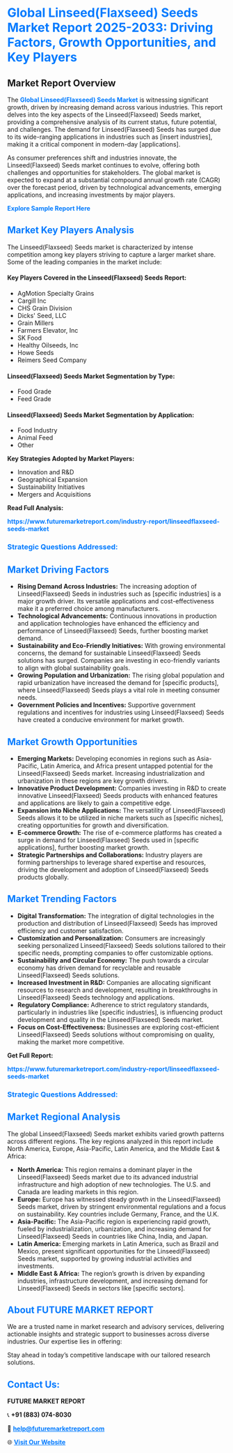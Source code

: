 <h1 style="color: #007BFF;">Global Linseed(Flaxseed) Seeds Market Report 2025-2033: Driving Factors, Growth Opportunities, and Key Players</h1>

<section id="overview">
<h2>Market Report Overview</h2>
<p>The <a href="https://www.futuremarketreport.com/industry-report/linseedflaxseed-seeds-market" style="color: #007BFF; text-decoration: none;"><strong>Global Linseed(Flaxseed) Seeds Market</strong></a> is witnessing significant growth, driven by increasing demand across various industries. This report delves into the key aspects of the Linseed(Flaxseed) Seeds market, providing a comprehensive analysis of its current status, future potential, and challenges. The demand for Linseed(Flaxseed) Seeds has surged due to its wide-ranging applications in industries such as [insert industries], making it a critical component in modern-day [applications].</p>
<p>As consumer preferences shift and industries innovate, the Linseed(Flaxseed) Seeds market continues to evolve, offering both challenges and opportunities for stakeholders. The global market is expected to expand at a substantial compound annual growth rate (CAGR) over the forecast period, driven by technological advancements, emerging applications, and increasing investments by major players.</p>
</section>

<section id="overview">
<p><a href="https://www.futuremarketreport.com/request-sample/reportId=92904" style="color: #007BFF; text-decoration: none;"><strong>Explore Sample Report Here</strong></a></p>
</section>

<section id="key-players">
<h2 style="color: #007BFF;">Market Key Players Analysis</h2>
<p>The Linseed(Flaxseed) Seeds market is characterized by intense competition among key players striving to capture a larger market share. Some of the leading companies in the market include:</p>
<h4>Key Players Covered in the Linseed(Flaxseed) Seeds Report:</h4>
<ul><li>AgMotion Specialty Grains</li><li>Cargill Inc</li><li>CHS Grain Division</li><li>Dicks&#039; Seed, LLC</li><li>Grain Millers</li><li>Farmers Elevator, Inc</li><li>SK Food</li><li>Healthy Oilseeds, Inc</li><li>Howe Seeds</li><li>Reimers Seed Company</li></ul>
<h4>Linseed(Flaxseed) Seeds Market Segmentation by Type:</h4>
<ul><li>Food Grade</li><li>Feed Grade</li></ul>

<h4>Linseed(Flaxseed) Seeds Market Segmentation by Application:</h4>
<ul><li>Food Industry</li><li>Animal Feed</li><li>Other</li></ul>
<p><strong>Key Strategies Adopted by Market Players:</strong></p>
<ul>
<li>Innovation and R&D</li>
<li>Geographical Expansion</li>
<li>Sustainability Initiatives</li>
<li>Mergers and Acquisitions</li>
</ul>
</section>

<section>
<p><strong>Read Full Analysis: </strong></p><a href="https://www.futuremarketreport.com/industry-report/linseedflaxseed-seeds-market" style="color: #007BFF; text-decoration: none;"><strong>https://www.futuremarketreport.com/industry-report/linseedflaxseed-seeds-market</strong></a>
<h3 style="color: #007BFF;">Strategic Questions Addressed:</h3>
</section>

<section id="driving-factors">
<h2 style="color: #007BFF;">Market Driving Factors</h2>
<ul>
<li><strong>Rising Demand Across Industries:</strong> The increasing adoption of Linseed(Flaxseed) Seeds in industries such as [specific industries] is a major growth driver. Its versatile applications and cost-effectiveness make it a preferred choice among manufacturers.</li>
<li><strong>Technological Advancements:</strong> Continuous innovations in production and application technologies have enhanced the efficiency and performance of Linseed(Flaxseed) Seeds, further boosting market demand.</li>
<li><strong>Sustainability and Eco-Friendly Initiatives:</strong> With growing environmental concerns, the demand for sustainable Linseed(Flaxseed) Seeds solutions has surged. Companies are investing in eco-friendly variants to align with global sustainability goals.</li>
<li><strong>Growing Population and Urbanization:</strong> The rising global population and rapid urbanization have increased the demand for [specific products], where Linseed(Flaxseed) Seeds plays a vital role in meeting consumer needs.</li>
<li><strong>Government Policies and Incentives:</strong> Supportive government regulations and incentives for industries using Linseed(Flaxseed) Seeds have created a conducive environment for market growth.</li>
</ul>
</section>

<section id="growth-opportunities">
<h2 style="color: #007BFF;">Market Growth Opportunities</h2>
<ul>
<li><strong>Emerging Markets:</strong> Developing economies in regions such as Asia-Pacific, Latin America, and Africa present untapped potential for the Linseed(Flaxseed) Seeds market. Increasing industrialization and urbanization in these regions are key growth drivers.</li>
<li><strong>Innovative Product Development:</strong> Companies investing in R&D to create innovative Linseed(Flaxseed) Seeds products with enhanced features and applications are likely to gain a competitive edge.</li>
<li><strong>Expansion into Niche Applications:</strong> The versatility of Linseed(Flaxseed) Seeds allows it to be utilized in niche markets such as [specific niches], creating opportunities for growth and diversification.</li>
<li><strong>E-commerce Growth:</strong> The rise of e-commerce platforms has created a surge in demand for Linseed(Flaxseed) Seeds used in [specific applications], further boosting market growth.</li>
<li><strong>Strategic Partnerships and Collaborations:</strong> Industry players are forming partnerships to leverage shared expertise and resources, driving the development and adoption of Linseed(Flaxseed) Seeds products globally.</li>
</ul>
</section>

<section id="trending-factors">
<h2 style="color: #007BFF;">Market Trending Factors</h2>
<ul>
<li><strong>Digital Transformation:</strong> The integration of digital technologies in the production and distribution of Linseed(Flaxseed) Seeds has improved efficiency and customer satisfaction.</li>
<li><strong>Customization and Personalization:</strong> Consumers are increasingly seeking personalized Linseed(Flaxseed) Seeds solutions tailored to their specific needs, prompting companies to offer customizable options.</li>
<li><strong>Sustainability and Circular Economy:</strong> The push towards a circular economy has driven demand for recyclable and reusable Linseed(Flaxseed) Seeds solutions.</li>
<li><strong>Increased Investment in R&D:</strong> Companies are allocating significant resources to research and development, resulting in breakthroughs in Linseed(Flaxseed) Seeds technology and applications.</li>
<li><strong>Regulatory Compliance:</strong> Adherence to strict regulatory standards, particularly in industries like [specific industries], is influencing product development and quality in the Linseed(Flaxseed) Seeds market.</li>
<li><strong>Focus on Cost-Effectiveness:</strong> Businesses are exploring cost-efficient Linseed(Flaxseed) Seeds solutions without compromising on quality, making the market more competitive.</li>
</ul>
</section>

<section>
<p><strong>Get Full Report: </strong></p><a href="https://www.futuremarketreport.com/industry-report/linseedflaxseed-seeds-market" style="color: #007BFF; text-decoration: none;"><strong>https://www.futuremarketreport.com/industry-report/linseedflaxseed-seeds-market</strong></a>
<h3 style="color: #007BFF;">Strategic Questions Addressed:</h3>
</section>


<section id="regional-analysis">
<h2 style="color: #007BFF;">Market Regional Analysis</h2>
<p>The global Linseed(Flaxseed) Seeds market exhibits varied growth patterns across different regions. The key regions analyzed in this report include North America, Europe, Asia-Pacific, Latin America, and the Middle East & Africa:</p>
<ul>
<li><strong>North America:</strong> This region remains a dominant player in the Linseed(Flaxseed) Seeds market due to its advanced industrial infrastructure and high adoption of new technologies. The U.S. and Canada are leading markets in this region.</li>
<li><strong>Europe:</strong> Europe has witnessed steady growth in the Linseed(Flaxseed) Seeds market, driven by stringent environmental regulations and a focus on sustainability. Key countries include Germany, France, and the U.K.</li>
<li><strong>Asia-Pacific:</strong> The Asia-Pacific region is experiencing rapid growth, fueled by industrialization, urbanization, and increasing demand for Linseed(Flaxseed) Seeds in countries like China, India, and Japan.</li>
<li><strong>Latin America:</strong> Emerging markets in Latin America, such as Brazil and Mexico, present significant opportunities for the Linseed(Flaxseed) Seeds market, supported by growing industrial activities and investments.</li>
<li><strong>Middle East & Africa:</strong> The region’s growth is driven by expanding industries, infrastructure development, and increasing demand for Linseed(Flaxseed) Seeds in sectors like [specific sectors].</li>
</ul>
</section>

<footer>
<h2 style="color: #007BFF;">About FUTURE MARKET REPORT</h2>
<p>We are a trusted name in market research and advisory services, delivering actionable insights and strategic support to businesses across diverse industries. Our expertise lies in offering:</p>

<p>Stay ahead in today’s competitive landscape with our tailored research solutions.</p>

<h2 style="color: #007BFF;">Contact Us:</h2>
<p><strong>FUTURE MARKET REPORT</strong></p>
<p>📞 <strong>+91 (883) 074-8030</strong></p>
<p>📧 <strong><a href="mailto:help@futuremarketreport.com" style="color: #007BFF;">help@futuremarketreport.com</a></strong></p>
<p>🌐 <strong><a href="https://www.futuremarketreport.com/" style="color: #007BFF;">Visit Our Website</a></strong></p>
</footer>